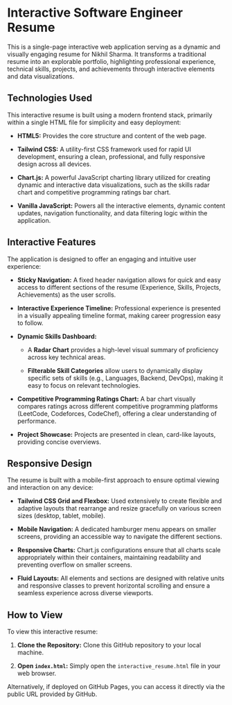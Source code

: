 # Interactive Software Engineer Resume

This is a single-page interactive web application serving as a dynamic and visually engaging resume for Nikhil Sharma. It transforms a traditional resume into an explorable portfolio, highlighting professional experience, technical skills, projects, and achievements through interactive elements and data visualizations.

## Technologies Used

This interactive resume is built using a modern frontend stack, primarily within a single HTML file for simplicity and easy deployment:

* **HTML5:** Provides the core structure and content of the web page.

* **Tailwind CSS:** A utility-first CSS framework used for rapid UI development, ensuring a clean, professional, and fully responsive design across all devices.

* **Chart.js:** A powerful JavaScript charting library utilized for creating dynamic and interactive data visualizations, such as the skills radar chart and competitive programming ratings bar chart.

* **Vanilla JavaScript:** Powers all the interactive elements, dynamic content updates, navigation functionality, and data filtering logic within the application.

## Interactive Features

The application is designed to offer an engaging and intuitive user experience:

* **Sticky Navigation:** A fixed header navigation allows for quick and easy access to different sections of the resume (Experience, Skills, Projects, Achievements) as the user scrolls.

* **Interactive Experience Timeline:** Professional experience is presented in a visually appealing timeline format, making career progression easy to follow.

* **Dynamic Skills Dashboard:**

  * A **Radar Chart** provides a high-level visual summary of proficiency across key technical areas.

  * **Filterable Skill Categories** allow users to dynamically display specific sets of skills (e.g., Languages, Backend, DevOps), making it easy to focus on relevant technologies.

* **Competitive Programming Ratings Chart:** A bar chart visually compares ratings across different competitive programming platforms (LeetCode, Codeforces, CodeChef), offering a clear understanding of performance.

* **Project Showcase:** Projects are presented in clean, card-like layouts, providing concise overviews.

## Responsive Design

The resume is built with a mobile-first approach to ensure optimal viewing and interaction on any device:

* **Tailwind CSS Grid and Flexbox:** Used extensively to create flexible and adaptive layouts that rearrange and resize gracefully on various screen sizes (desktop, tablet, mobile).

* **Mobile Navigation:** A dedicated hamburger menu appears on smaller screens, providing an accessible way to navigate the different sections.

* **Responsive Charts:** Chart.js configurations ensure that all charts scale appropriately within their containers, maintaining readability and preventing overflow on smaller screens.

* **Fluid Layouts:** All elements and sections are designed with relative units and responsive classes to prevent horizontal scrolling and ensure a seamless experience across diverse viewports.

## How to View

To view this interactive resume:

1. **Clone the Repository:** Clone this GitHub repository to your local machine.

2. **Open `index.html`:** Simply open the `interactive_resume.html` file in your web browser.

Alternatively, if deployed on GitHub Pages, you can access it directly via the public URL provided by GitHub.
